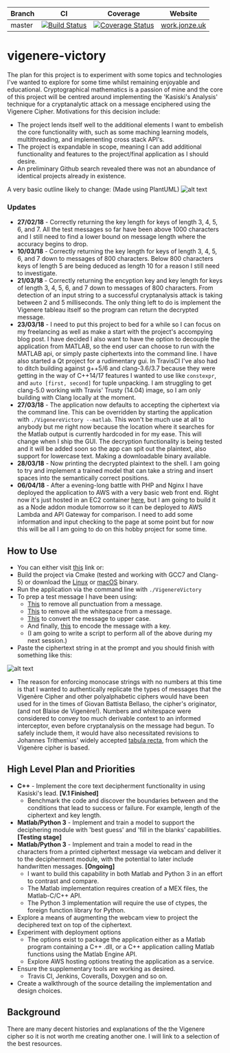 | Branch | CI | Coverage | Website |
|---|---|---|---|
| master | [![Build Status](https://travis-ci.org/ajze/vigenere-victory.png)](https://travis-ci.org/ajze/vigenere-victory) | [![Coverage Status](https://coveralls.io/repos/github/ajze/vigenere-victory/badge.svg?branch=master&service=github)](https://coveralls.io/github/ajze/vigenere-victory?branch=master) | [work.jonze.uk](https://work.jonze.uk) |

# vigenere-victory
The plan for this project is to experiment with some topics and technologies I've wanted to explore for some time whilst remaining enjoyable and educational. Cryptographical mathematics is a passion of mine and the core of this project will be centred around implementing the 'Kasiski's Analysis' technique for a cryptanalytic attack on a message enciphered using the Vigenere Cipher. Motivations for this decision include:
* The project lends itself well to the additional elements I want to embelish the core functionality with, such as some maching learning models, multithreading, and implementing cross stack API's.
* The project is expandable in scope, meaning I can add additional functionality and features to the project/final application as I should desire.
* An preliminary Github search revealed there was not an abundance of identical projects already in existence.

A very basic outline likely to change: (Made using PlantUML)
![alt text](https://raw.githubusercontent.com/ajze/vigenere-victory/master/uml/prog.png)

### Updates
* **27/02/18** - Correctly returning the key length for keys of length 3, 4, 5, 6, and 7. All the test messages so far have been above 1000 characters and I still need to find a lower bound on message length where the accuracy begins to drop.
* **10/03/18** - Correctly returning the key length for keys of length 3, 4, 5, 6, and 7 down to messages of 800 characters. 
Below 800 characters keys of length 5 are being deduced as length 10 for a reason I still need to investigate.
* **21/03/18** - Correctly returning the encyption key and key length for keys of length 3, 4, 5, 6, and 7 down to messages of 800 characters. From detection of an input string to a successful cryptanalysis attack is taking between 2 and 5 milliseconds. The only thing left to do is implement the Vigenere tableau itself so the program can return the decrypted message.
* **23/03/18** - I need to put this project to bed for a while so I can focus on my freelancing as well as make a start with the project's accompying blog post. I have decided I also want to have the option to decouple the application from MATLAB, so the end user can choose to run with the MATLAB api, or simply paste ciphertexts into the command line. I have also started a Qt project for a rudimentary gui. In TravisCI I've also had to ditch building against g++5/6 and clang-3.6/3.7 because they were getting in the way of C++14/17 features I wanted to use like `constexpr`, and `auto [first, second]` for tuple unpacking. I am struggling to get clang-5.0 working with Travis' Trusty (14.04) image, so I am only building with Clang locally at the moment. 
* **27/03/18** - The application now defaults to accepting the ciphertext via the command line. This can be overridden by starting the application with `./VigenereVictory --matlab`. This won't be much use at all to anybody but me right now because the location where it searches for the Matlab output is currently hardcoded in for my ease. This will change when I ship the GUI. The decryption functionality is being tested and it will be added soon so the app can spit out the plaintext, also support for lowercase text. Making a downloadable binary available.
* **28/03/18** - Now printing the decrypted plaintext to the shell. I am going to try and implement a trained model that can take a string and insert spaces into the semantically correct positions. 
* **06/04/18** - After a evening-long battle with PHP and Nginx I have deployed the application to AWS with a very basic web front end. Right now it's just hosted in an EC2 container [here](52.214.209.38), but I am going to build it as a Node addon module tomorrow so it can be deployed to AWS Lambda and API Gateway for comparison. I need to add some information and input checking to the page at some point but for now this will be all I am going to do on this hobby project for some time. 

## How to Use
* You can either visit [this](52.214.209.38) link or:
* Build the project via Cmake (tested and working with GCC7 and Clang-5) or download the [Linux](https://work.jonze.uk/wp-content/uploads/2018/02/Linux.zip) or [macOS](https://work.jonze.uk/wp-content/uploads/2018/02/macOS.zip) binary.
* Run the application via the command line with `./VigenereVictory`
* To prep a test message I have been using:
  * [This](https://www.browserling.com/tools/remove-punctuation) to remove all punctuation from a message.
  * [This](https://www.browserling.com/tools/remove-all-whitespace) to remove all the whitespace from a message.
  * [This](https://convertcase.net/) to convert the message to upper case.
  * And finally, [this](https://www.dcode.fr/vigenere-cipher) to encode the message with a key.
  * (I am going to write a script to perform all of the above during my next session.)
* Paste the ciphertext string in at the prompt and you should finish with something like this:

![alt text](https://work.jonze.uk/wp-content/uploads/2018/02/Screenshot-from-2018-03-28-18-50-31.png)

* The reason for enforcing monocase strings with no numbers at this time is that I wanted to authentically replicate the types of messages that the Vigenère Cipher and other polyalphabetic ciphers would have been used for in the times of Giovan Battista Bellaso, the cipher's originator, (and not Blaise de Vigenère!). Numbers and whitespace were considered to convey too much derivable context to an informed interceptor, even before cryptanalysis on the message had begun. To safely include them, it would have also necessitated revisions to Johannes Trithemius' widely accepted [tabula recta](https://en.wikipedia.org/wiki/Tabula_recta#Trithemius_cipher), from which the Vigenère cipher is based.
  

## High Level Plan and Priorities
* **C++** - Implement the core text decipherment functionality in using Kasiski's lead. **[V.1 Finished]**
  * Benchmark the code and discover the boundaries between and the conditions that lead to success or failure. For example, length of the ciphertext and key length.
* **Matlab/Python 3** - Implement and train a model to support the deciphering module with 'best guess' and 'fill in the blanks' capabilities. **[Testing stage]**
* **Matlab/Python 3** - Implement and train a model to read in the characters from a printed ciphertext message via webcam and deliver it to the decipherment module, with the potential to later include handwritten messages. **[Ongoing]**
  * I want to build this capability in both Matlab and Python 3 in an effort to contrast and compare. 
  * The Matlab implementation requires creation of a MEX files, the  Matlab-C/C++ API.
  * The Python 3 implementation will require the use of ctypes, the foreign function library for Python.
* Explore a means of augmenting the webcam view to project the deciphered text on top of the ciphertext.
* Experiment with deployment options
  * The options exist to package the application either as a Matlab program containing a C++ .dll, or a C++ application calling Matlab functions using the Matlab Engine API.
  * Explore AWS hosting options treating the application as a service.
* Ensure the supplementary tools are working as desired.
  * Travis CI, Jenkins, Coveralls, Doxygen and so on. 
* Create a walkthrough of the source detailing the implementation and design choices.

## Background
There are many decent histories and explanations of the the Vigenere cipher so it is not worth me creating another one. I will link to a selection of the best resources.


